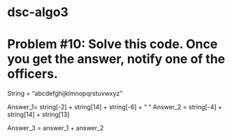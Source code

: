 # dsc-algo3

# Problem #10: Solve this code. Once you get the answer, notify one of the officers.

String = “abcdefghijklmnopqrstuvwxyz”

Answer_1= string[-2] + string[14] + string[-6] + “ “ 
Answer_2 = string[-4] + string[14] + string[13]

Answer_3 = answer_1 + answer_2
